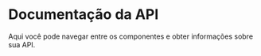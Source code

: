 # Documentação da API

Aqui você pode navegar entre os componentes e obter informações sobre sua API.

